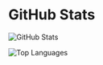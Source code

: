 # GitHub Stats

![GitHub Stats](https://github-readme-stats.vercel.app/api?username=enihma&show_icons=true&theme=radical)

![Top Languages](https://github-readme-stats.vercel.app/api/top-langs/?username=enihma&layout=compact&theme=radical)
